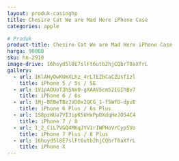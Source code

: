 ```yaml
---
layout: produk-casinghp
title: Chesire Cat We are Mad Here iPhone Case
categories: apple

# Produk
product-title: Chesire Cat We are Mad Here iPhone Case
harga: 90000
sku: hn-2910
image-drive: 16hoyd5l8E7slFt6utb2hjCQbrT0aXfrL
gallery:
  - url: 1KlAHyDwKUmXLhz_4rLTEZhCaCZUsfIzl
    title: iPhone 5 / 5s / SE
  - url: 1V1pAOUoT3h5NxU-gXAAV5cm52IGIhBv7
    title: iPhone 6 / 6s
  - url: 1Mj-BEBeTBzJVDDx2QCG_1-f5WfD-dpvE
    title: iPhone 6 Plus / 6s Plus
  - url: 1S8pzWUa7VI3ipK5UHxPpOXdqHeJOS4C4
    title: iPhone 7 / 8
  - url: 1_2_CiL7VGQ4MKqJYV1rIWPHoVrCypSVo
    title: iPhone 7 Plus / 8 Plus
  - url: 16hoyd5l8E7slFt6utb2hjCQbrT0aXfrL
    title: iPhone X
---
```

